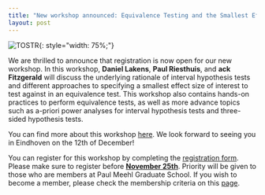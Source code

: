 ```yaml
---
title: "New workshop announced: Equivalence Testing and the Smallest Effect Size of Interest"
layout: post
---
```

![TOSTR](https://lakens.github.io/statistical_inferences/09-equivalencetest_files/figure-html/fig-tdistequivalence-1.png){: style="width: 75%;"}


We are thrilled to announce that registration is now open for our new workshop. In this workshop, **Daniel Lakens**, **Paul Riesthuis**, and **ack Fitzgerald** will discuss the underlying rationale of interval hypothesis tests  and different approaches to specifying a smallest effect size of interest to test against in an equivalence test. This workshop also contains hands-on practices to perform equivalence tests, as well as more advance topics such as a-priori power analyses for interval hypothesis tests and three-sided hypothesis tests. 

You can find more about this workshop [here](https://paulmeehlschool.github.io/workshops/second%20year/equivalence/). We look forward to seeing you in Eindhoven on the 12th of December!

You can register for this workshop by completing the [registration form](https://forms.office.com/Pages/ResponsePage.aspx?id=R_J9zM5gD0qddXBM9g78ZP_Kihp-VglPgWom9gajHXdURDJHTFU4U1k1NDlTNTEyUEtCQUJYRFRGVS4u). Please make sure to register before <ins>**November 25th**</ins>. Priority will be given to those who are members at Paul Meehl Graduate School. If you wish to become a member, please check the membership criteria on this [page](membership.md).
